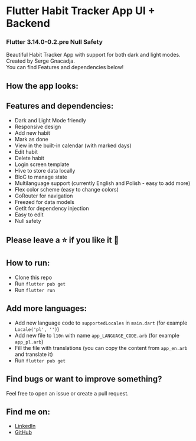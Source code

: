 # Flutter Habit Tracker App UI + Backend
### Flutter 3.14.0-0.2.pre Null Safety
Beautiful Habit Tracker App with support for both dark and light modes. Created by Serge Gnacadja. <br/>You can find Features and dependencies below!
## How the app looks:

## Features and dependencies:
- Dark and Light Mode friendly
- Responsive design
- Add new habit
- Mark as done
- View in the built-in calendar (with marked days)
- Edit habit
- Delete habit
- Login screen template
- Hive to store data locally
- BloC to manage state
- Multilanguage support (currently English and Polish - easy to add more)
- Flex color scheme (easy to change colors)
- GoRouter for navigation
- Freezed for data models
- GetIt for dependency injection
- Easy to edit
- Null safety

## Please leave a ⭐ if you like it 💙

## How to run:
- Clone this repo
- Run `flutter pub get`
- Run `flutter run`

## Add more languages:
- Add new language code to `supportedLocales` in `main.dart` (for example `Locale('pl', '')`)
- Add new file to `l10n` with name `app_LANGUAGE_CODE.arb` (for example `app_pl.arb`)
- Fill the file with translations (you can copy the content from `app_en.arb` and translate it)
- Run `flutter pub get`

## Find bugs or want to improve something?
Feel free to open an issue or create a pull request.

## Find me on:
- [LinkedIn](https://www.linkedin.com/in/serge-gnacadja)
- [GitHub](https://github.com/Gnac)
